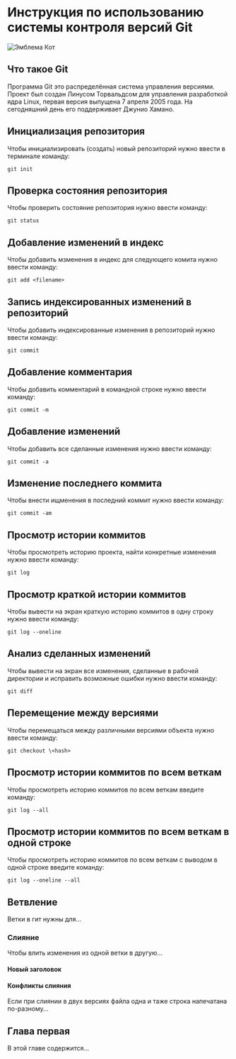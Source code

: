 # **Инструкция по использованию системы контроля версий Git**

![Эмблема Кот](cat.jpg)

## Что такое Git

Программа Git это распределённая система управления версиями. Проект был создан Линусом Торвальдсом для управления разработкой ядра Linux, первая версия выпущена 7 апреля 2005 года. На сегодняшний день его поддерживает Джунио Хамано.

## Инициализация репозитория

Чтобы инициализировать (создать) новый репозиторий нужно ввести в терминале команду:

    git init

## Проверка состояния репозитория

Чтобы проверить состояние репозитория нужно ввести команду:

    git status

## Добавление изменений в индекс

Чтобы добавить мзменения в индекс для следующего комита нужно ввести команду:

    git add <filename>

## Запись индексированных изменений в репозиторий

Чтобы добавить индексированные изменения в репозиторий нужно ввести команду:

    git commit

## Добавление комментария

Чтобы добавить комментарий в командной строке нужно ввести команду:

    git commit -m

## Добавление изменений

Чтобы добавить все сделанные изменения нужно ввести команду:

    git commit -a

## Изменение последнего коммита

Чтобы внести ищменения в последний коммит нужно ввести команду:

    git commit -am

## Просмотр истории коммитов

Чтобы просмотреть историю проекта, найти конкретные изменения нужно ввести команду:

    git log

## Просмотр краткой истории коммитов

Чтобы вывести на экран краткую историю коммитов в одну строку нужно ввести команду:

    git log --oneline

## Анализ сделанных изменений

Чтобы вывести на экран все изменения, сделанные в рабочей директории и исправить возможные ошибки нужно ввести команду:

    git diff

## Перемещение между версиями

Чтобы перемещаться между различными версиями объекта нужно ввести команду:

    git checkout \<hash>

## Просмотр истории коммитов по всем веткам

Чтобы просмотреть историю коммитов по всем веткам введите команду:

    git log --all

## Просмотр истории коммитов по всем веткам в одной строке

Чтобы просмотреть историю коммитов по всем веткам с выводом в одной строке введите команду:

    git log --oneline --all

## Ветвление

Ветки в гит нужны для...

### Слияние

Чтобы влить изменения из одной ветки в другую...

#### Новый заголовок
#### Конфликты слияния

Если при слиянии в двух версиях файла одна и таже строка напечатана по-разному...

## Глава первая

В этой главе содержится...
